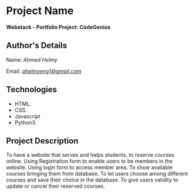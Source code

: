 # Project Name
**Webstack - Portfolio Project: CodeGenius**

## Author's Details
Name: *Ahmed Helmy*

Email: *ahelmyeng1@gmail.com*

## Technologies
* HTML.
* CSS.
* Javascript
* Python3.

## Project Description
To have a website that serves and helps students, to reserve courses online.
Using Registration form to enable users to be members in the website.
Using login form to access member area.
To show available courses bringing them from database.
To let users choose among different courses and save their choice in the database.
To give users validity to update or cancel their reserved courses.